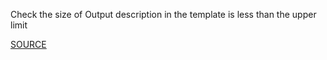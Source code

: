 Check the size of Output description in the template is less than the upper limit

[SOURCE](https://docs.aws.amazon.com/AWSCloudFormation/latest/UserGuide/outputs-section-structure.html)